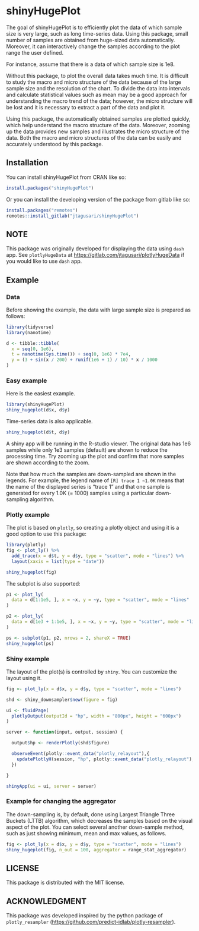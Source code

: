 
# shinyHugePlot

The goal of shinyHugePlot is to efficiently plot the data of which
sample size is very large, such as long time-series data. Using this
package, small number of samples are obtained from huge-sized data
automatically. Moreover, it can interactively change the samples
according to the plot range the user defined.

For instance, assume that there is a data of which sample size is 1e8.

Without this package, to plot the overall data takes much time. It is
difficult to study the macro and micro structure of the data because of
the large sample size and the resolution of the chart. To divide the
data into intervals and calculate statistical values such as mean may be
a good approach for understanding the macro trend of the data; however,
the micro structure will be lost and it is necessary to extract a part
of the data and plot it.

Using this package, the automatically obtained samples are plotted
quickly, which help understand the macro structure of the data.
Moreover, zooming up the data provides new samples and illustrates the
micro structure of the data. Both the macro and micro structures of the
data can be easily and accurately understood by this package.

## Installation

You can install shinyHugePlot from CRAN like so:

``` r
install.packages("shinyHugePlot")
```

Or you can install the developing version of the package from gitlab
like so:

``` r
install.packages("remotes")
remotes::install_gitlab("jtagusari/shinyHugePlot")
```

## NOTE

This package was originally developed for displaying the data using
`dash` app. See `plotlyHugeData` at
<https://gitlab.com/jtagusari/plotlyHugeData> if you would like to use
`dash` app.

## Example

### Data

Before showing the example, the data with large sample size is prepared
as follows:

``` r
library(tidyverse)
library(nanotime)

d <- tibble::tibble(
  x = seq(0, 1e6),
  t = nanotime(Sys.time()) + seq(0, 1e6) * 7e4,
  y = (3 + sin(x / 200) + runif(1e6 + 1) / 10) * x / 1000
)
```

### Easy example

Here is the easiest example.

``` r
library(shinyHugePlot)
shiny_hugeplot(d$x, d$y)
```

Time-series data is also applicable.

``` r
shiny_hugeplot(d$t, d$y)
```

A shiny app will be running in the R-studio viewer. The original data
has 1e6 samples while only 1e3 samples (default) are shown to reduce the
processing time. Try zooming up the plot and confirm that more samples
are shown according to the zoom.

Note that how much the samples are down-sampled are shown in the
legends. For example, the legend name of `[R] trace 1 ~1.0K` means that
the name of the displayed series is “trace 1” and that one sample is
generated for every 1.0K (= 1000) samples using a particular
down-sampling algorithm.

### Plotly example

The plot is based on `plotly`, so creating a plotly object and using it
is a good option to use this package:

``` r
library(plotly)
fig <- plot_ly() %>%
  add_trace(x = d$t, y = d$y, type = "scatter", mode = "lines") %>% 
  layout(xaxis = list(type = "date"))

shiny_hugeplot(fig)
```

The subplot is also supported:

``` r
p1 <- plot_ly(
  data = d[1:1e5, ], x = ~x, y = ~y, type = "scatter", mode = "lines"
)

p2 <- plot_ly(
  data = d[1e3 + 1:1e5, ], x = ~x, y = ~y, type = "scatter", mode = "lines"
)

ps <- subplot(p1, p2, nrows = 2, shareX = TRUE)
shiny_hugeplot(ps)
```

### Shiny example

The layout of the plot(s) is controlled by `shiny`. You can customize
the layout using it.

``` r
fig <- plot_ly(x = d$x, y = d$y, type = "scatter", mode = "lines") 

shd <- shiny_downsampler$new(figure = fig)

ui <- fluidPage(
  plotlyOutput(outputId = "hp", width = "800px", height = "600px")
)

server <- function(input, output, session) {

  output$hp <- renderPlotly(shd$figure)

  observeEvent(plotly::event_data("plotly_relayout"),{
    updatePlotlyH(session, "hp", plotly::event_data("plotly_relayout"), shd)
  })

}

shinyApp(ui = ui, server = server)
```

### Example for changing the aggregator

The down-sampling is, by default, done using Largest Triangle Three
Buckets (LTTB) algorithm, which decreases the samples based on the
visual aspect of the plot. You can select several another down-sample
method, such as just showing minimum, mean and max values, as follows.

``` r
fig <- plot_ly(x = d$x, y = d$y, type = "scatter", mode = "lines") 
shiny_hugeplot(fig, n_out = 100, aggregator = range_stat_aggregator)
```

## LICENSE

This package is distributed with the MIT license.

## ACKNOWLEDGMENT

This package was developed inspired by the python package of
`plotly_resampler`
(<https://github.com/predict-idlab/plotly-resampler>).
